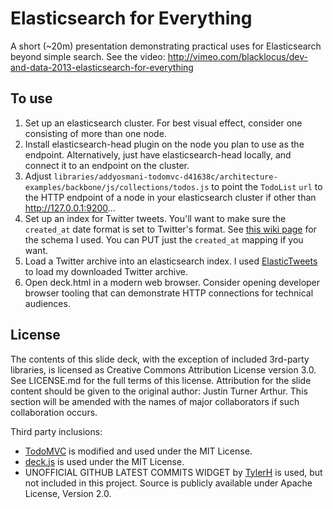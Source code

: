 Elasticsearch for Everything
============================
A short (~20m) presentation demonstrating practical uses for Elasticsearch beyond simple search.
See the video: http://vimeo.com/blacklocus/dev-and-data-2013-elasticsearch-for-everything

## To use
1.  Set up an elasticsearch cluster. For best visual effect, consider one consisting of more than one node.
2.  Install elasticsearch-head plugin on the node you plan to use as the endpoint.
    Alternatively, just have elasticsearch-head locally, and connect it to an endpoint on the cluster.
3.  Adjust `libraries/addyosmani-todomvc-d41638c/architecture-examples/backbone/js/collections/todos.js` to point the
    `TodoList` `url` to the HTTP endpoint of a node in your elasticsearch cluster if other than http://127.0.0.1:9200...
4.  Set up an index for Twitter tweets. You'll want to make sure the `created_at` date format is set to Twitter's
    format. See [this wiki page](https://github.com/JustinTArthur/ElasticsearchForEverything/wiki/Tweets-Schema) for the
    schema I used. You can PUT just the `created_at` mapping if you want.
5.  Load a Twitter archive into an elasticsearch index. I used
    [ElasticTweets](https://github.com/AdaTheDev/ElasticTweets) to load my downloaded Twitter archive.
6.  Open deck.html in a modern web browser. Consider opening developer browser tooling that can demonstrate HTTP
    connections for technical audiences.

## License
The contents of this slide deck, with the exception of included 3rd-party libraries, is licensed as Creative Commons
Attribution License version 3.0. See LICENSE.md for the full terms of this license. Attribution for the slide content
should be given to the original author: Justin Turner Arthur.
This section will be amended with the names of major collaborators if such collaboration occurs.

Third party inclusions:

*   [TodoMVC](https://github.com/addyosmani/todomvc/) is modified and used under the MIT License.
*   [deck.js](https://github.com/imakewebthings/deck.js) is used under the MIT License.
*   UNOFFICIAL GITHUB LATEST COMMITS WIDGET by [TylerH](https://github.com/TylerLH/) is used, but not included in this
project. Source is publicly available under Apache License, Version 2.0.